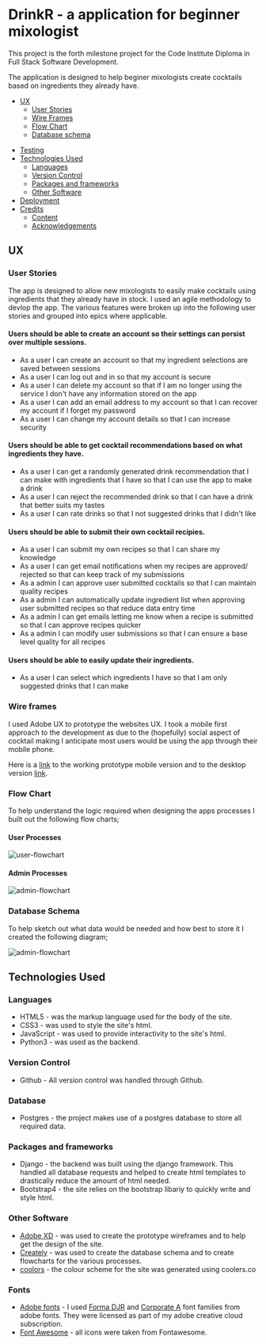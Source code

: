 # **DrinkR - a application for beginner mixologist**

This project is the forth milestone project for the Code Institute Diploma in Full Stack Software Development. 
<!-- You can see the final deployed site [here.](site) -->

The application is designed to help beginer mixologists create cocktails based on ingredients they already have. 

<!-- ![Site mock-up](./assets/imgs/site-mock-up.png) -->

* [UX](#ux)
    * [User Stories](#user-stories)
    * [Wire Frames](#wire-frames)
    * [Flow Chart](#flowchart)
    * [Database schema](#database-schema)
<!-- * [Features](#features) 
    * [feature](#feature-screen)
* [Features left to implement](features-left-to-implement)
     * [feature](#feature-screen) -->
* [Testing](#testing)
* [Technologies Used](technologies-used)
    * [Languages](#languages)
    * [Version Control](#version-control)
    * [Packages and frameworks](#packages-and-frameworks)
    * [Other Software](#other-software)
* [Deployment](#deployment)
* [Credits](#credits)
    * [Content](#content)
    * [Acknowledgements](#acknowledgements)

## UX
### User Stories

The app is designed to allow new mixologists to easily make cocktails using ingredients that they already have in stock. I used an agile methodology to devlop the app. The various features were broken up into the following user stories and grouped into epics where applicable. 

#### Users should be able to create an account so their settings can persist over multiple sessions. 

* As a user I can create an account so that my ingredient selections are saved between sessions
* As a user I can log out and in so that my account is secure
* As a user I can delete my account so that if I am no longer using the service I don't have any information stored on the app
* As a user I can add an email address to my account so that I can recover my account if I forget my password
* As a user I can change my account details so that I can increase security

#### Users should be able to get cocktail recommendations based on what ingredients they have.

* As a user I can get a randomly generated drink recommendation that I can make with ingredients that I have so that I can use the app to make a drink
* As a user I can reject the recommended drink so that I can have a drink that better suits my tastes
* As a user I can rate drinks so that I not suggested drinks that I didn't like

#### Users should be able to submit their own cocktail recipies. 

* As a user I can submit my own recipes so that I can share my knowledge
* As a user I can get email notifications when my recipes are approved/ rejected so that can keep track of my submissions
* As a admin I can approve user submitted cocktails so that I can maintain quality recipes
* As a admin I can automatically update ingredient list when approving user submitted recipes so that reduce data entry time
* As a admin I can get emails letting me know when a recipe is submitted so that I can approve recipes quicker
* As a admin I can modify user submissions so that I can ensure a base level quality for all recipes

#### Users should be able to easily update their ingredients.

* As a user I can select which ingredients I have so that I am only suggested drinks that I can make

### Wire frames

I used Adobe UX to prototype the websites UX. I took a mobile first approach to the development as due to the (hopefully) social aspect of cocktail making I anticipate most users would be using the app through their mobile phone. 

Here is a [link](https://xd.adobe.com/view/bd1eac7b-6ea7-4898-aef5-78bbcce64842-e84d/?fullscreen) to the working prototype mobile version and to the desktop version [link](https://xd.adobe.com/view/71cbb1d2-a3c2-43d0-a581-7bcd2a058295-2498/).

### Flow Chart

To help understand the logic required when designing the apps processes I built out the following flow charts;

#### User Processes

![user-flowchart](./static/images/user-flowchart.png) 

#### Admin Processes

![admin-flowchart](./static/images/admin-flowchart.png) 

### Database Schema

To help sketch out what data would be needed and how best to store it I created the following diagram; 

![admin-flowchart](./static/images/database-schema.png) 

## Technologies Used

### Languages

* HTML5 - was the markup language used for the body of the site. 
* CSS3 - was used to style the site's html. 
* JavaScript - was used to provide interactivity to the site's html. 
* Python3 - was used as the backend. 

### Version Control

* Github - All version control was handled through Github. 

### Database

* Postgres - the project makes use of a postgres database to store all required data. 

### Packages and frameworks
* Django - the backend was built using the django framework. This handled all database requests and helped to create html templates to drastically reduce the amount of html needed. 
* Bootstrap4 - the site relies on the bootstrap libariy to quickly write and style html. 

### Other Software
* [Adobe XD](https://www.adobe.com/uk/products/xd.html) - was used to create the prototype wireframes and to help get the design of the site. 
* [Creately](https://creately.com) - was used to create the database schema and to create flowcharts for the various processes. 
* [coolors](https://coolors.co/) - the colour scheme for the site was generated using coolers.co

### Fonts 
* [Adobe fonts](https://fonts.adobe.com) - I used [Forma DJR](https://fonts.adobe.com/fonts/forma-djr-text) and [Corporate A](https://fonts.adobe.com/fonts/corporate-a) font families from adobe fonts. They were licensed as part of my adobe creative cloud subscription. 
* [Font Awesome](https://fontawesome.com/) - all icons were taken from Fontawesome. 




